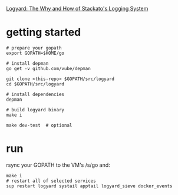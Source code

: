[Logyard: The Why and How of Stackato's Logging System](http://www.activestate.com/blog/2013/04/logyard-why-and-how-stackatos-logging-system)

# getting started

```
# prepare your gopath
export GOPATH=$HOME/go

# install depman
go get -v github.com/vube/depman

git clone <this-repo> $GOPATH/src/logyard
cd $GOPATH/src/logyard

# install dependencies
depman

# build logyard binary
make i

make dev-test  # optional
```

# run

rsync your GOPATH to the VM's /s/go and:

```
make i
# restart all of selected services
sup restart logyard systail apptail logyard_sieve docker_events
```

